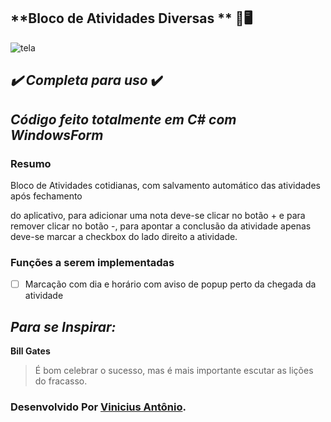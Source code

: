 ## **Bloco de Atividades Diversas ** :cowboy_hat_face::desktop_computer:

![tela](https://user-images.githubusercontent.com/45276630/109367662-76870900-7875-11eb-8d36-23454c353d45.png)





## *:heavy_check_mark: Completa para uso* :heavy_check_mark:

## *Código feito totalmente em C# com WindowsForm*

### Resumo ###

Bloco de Atividades cotidianas, com salvamento automático das atividades após fechamento

do aplicativo, para adicionar uma nota deve-se clicar no botão + e para remover clicar no botão -, para apontar a conclusão da atividade apenas deve-se marcar a checkbox do lado direito a atividade.

### Funções a serem implementadas

- [ ] Marcação com dia e horário com aviso de popup perto da chegada da atividade

## *Para se Inspirar:*

**Bill Gates**

> É bom celebrar o sucesso, mas é mais importante escutar as lições do fracasso.

### Desenvolvido Por [Vinicius Antônio](https://www.linkedin.com/in/vinicius-antônio-lima-da-silva-b54614171/).



